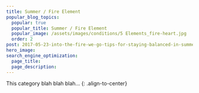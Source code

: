 ```yaml
---
title: Summer / Fire Element
popular_blog_topics:
  popular: true
  popular_title: Summer / Fire Element
  popular_image: /assets/images/conditions/5 Elements_fire-heart.jpg
  order: 2
post: 2017-05-23-into-the-fire-we-go-tips-for-staying-balanced-in-summer
hero_image:
search_engine_optimization:
  page_title:
  page_description:
---
```


This category blah blah blah...
{: .align-to-center}